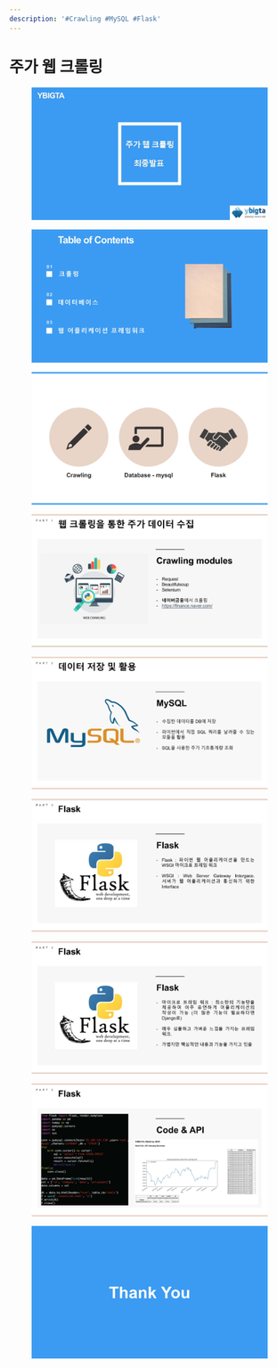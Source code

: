 ```yaml
---
description: '#Crawling #MySQL #Flask'
---
```


# 주가 웹 크롤링

<figure><img src="../../../.gitbook/assets/주가 웹 크롤링_페이지_1.jpg" alt=""><figcaption></figcaption></figure>

<figure><img src="../../../.gitbook/assets/주가 웹 크롤링_페이지_2.jpg" alt=""><figcaption></figcaption></figure>

<figure><img src="../../../.gitbook/assets/주가 웹 크롤링_페이지_3.jpg" alt=""><figcaption></figcaption></figure>

<figure><img src="../../../.gitbook/assets/주가 웹 크롤링_페이지_4.jpg" alt=""><figcaption></figcaption></figure>

<figure><img src="../../../.gitbook/assets/주가 웹 크롤링_페이지_5.jpg" alt=""><figcaption></figcaption></figure>

<figure><img src="../../../.gitbook/assets/주가 웹 크롤링_페이지_6.jpg" alt=""><figcaption></figcaption></figure>

<figure><img src="../../../.gitbook/assets/주가 웹 크롤링_페이지_7.jpg" alt=""><figcaption></figcaption></figure>

<figure><img src="../../../.gitbook/assets/주가 웹 크롤링_페이지_8.jpg" alt=""><figcaption></figcaption></figure>

<figure><img src="../../../.gitbook/assets/주가 웹 크롤링_페이지_9.jpg" alt=""><figcaption></figcaption></figure>
